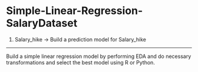 # Simple-Linear-Regression-SalaryDataset
1) Salary_hike -> Build a prediction model for Salary_hike

------------------------------------------------------------

Build a simple linear regression model by performing EDA and do necessary transformations and select the best model using R or Python.
